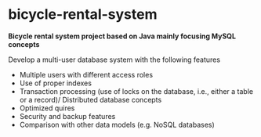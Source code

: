 
# bicycle-rental-system

**Bicycle rental system project based on Java mainly focusing MySQL concepts**

Develop a multi-user database system with the following features

 - Multiple users with different access roles
 - Use of proper indexes
 - Transaction processing (use of  locks on the database, i.e., either a table or a record)/ Distributed database concepts
 - Optimized quires
 - Security and backup features
 - Comparison with other data models (e.g. NoSQL databases)
